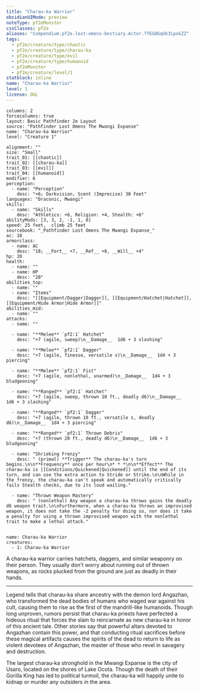 ```yaml
---
title: "Charau-ka Warrior"
obsidianUIMode: preview
noteType: pf2eMonster
cssClasses: pf2e
aliases: "Compendium.pf2e.lost-omens-bestiary.Actor.TfEGDGqUk3LpokZZ" 
tags:
  - pf2e/creature/type/chaotic
  - pf2e/creature/type/charau-ka
  - pf2e/creature/type/evil
  - pf2e/creature/type/humanoid
  - pf2eMonster
  - pf2e/creature/level/1
statblock: inline
name: "Charau-ka Warrior"
level: 1
license: OGL
---
```


```statblock
columns: 2
forcecolumns: true
layout: Basic Pathfinder 2e Layout
source: "Pathfinder Lost Omens The Mwangi Expanse"
name: "Charau-ka Warrior"
level: "Creature 1"

alignment: ""
size: "Small"
trait_01: [[chaotic]]
trait_02: [[charau-ka]]
trait_03: [[evil]]
trait_04: [[humanoid]]
modifier: 6
perception:
  - name: "Perception"
    desc: "+6; Darkvision, Scent (Imprecise) 30 Feet"
languages: "Draconic, Mwangi"
skills:
  - name: "Skills"
    desc: "Athletics: +6, Religion: +4, Stealth: +6"
abilityMods: [3, 3, 2, -1, 1, 0]
speed: 25 feet,  climb 25 feet
sourcebook: "_Pathfinder Lost Omens The Mwangi Expanse_"
ac: 18
armorclass:
  - name: AC
    desc: "18; __Fort__ +7, __Ref__ +8, __Will__ +4"
hp: 20
health:
  - name: ""
  - name: HP
    desc: "20"
abilities_top:
  - name: ""
  - name: "Items"
    desc: "[[Equipment/Dagger|Dagger]], [[Equipment/Hatchet|Hatchet]], [[Equipment/Hide Armor|Hide Armor]]"
abilities_mid:
  - name: ""
attacks:
  - name: ""

  - name: "**Melee** `pf2:1` Hatchet"
    desc: "+7 (agile, sweep)\n__Damage__  1d6 + 3 slashing"

  - name: "**Melee** `pf2:1` Dagger"
    desc: "+7 (agile, finesse, versatile s)\n__Damage__  1d4 + 3 piercing"

  - name: "**Melee** `pf2:1` Fist"
    desc: "+7 (agile, nonlethal, unarmed)\n__Damage__  1d4 + 3 bludgeoning"

  - name: "**Ranged** `pf2:1` Hatchet"
    desc: "+7 (agile, sweep, thrown 10 ft., deadly d6)\n__Damage__  1d6 + 3 slashing"

  - name: "**Ranged** `pf2:1` Dagger"
    desc: "+7 (agile, thrown 10 ft., versatile s, deadly d6)\n__Damage__  1d4 + 3 piercing"

  - name: "**Ranged** `pf2:1` Thrown Debris"
    desc: "+7 (thrown 20 ft., deadly d6)\n__Damage__  1d6 + 3 bludgeoning"

  - name: "Shrieking Frenzy"
    desc: " (primal) **Trigger** The charau-ka's turn begins.\n\n**Frequency** once per hour\n* * *\n\n**Effect** The charau-ka is [[Conditions/Quickened|Quickened]] until the end of its turn, and can use the extra action to Stride or Strike.\n\nWhile in the frenzy, the charau-ka can't speak and automatically critically fails Stealth checks, due to its loud wailing."

  - name: "Thrown Weapon Mastery"
    desc: " (nonlethal) Any weapon a charau-ka throws gains the deadly d6 weapon trait.\n\nFurthermore, when a charau-ka throws an improvised weapon, it does not take the -2 penalty for doing so, nor does it take a penalty for using a thrown improvised weapon with the nonlethal trait to make a lethal attack."
 
```

```encounter-table
name: Charau-ka Warrior
creatures:
  - 1: Charau-ka Warrior
```



A charau-ka warrior carries hatchets, daggers, and similar weaponry on their person. They usually don't worry about running out of thrown weapons, as rocks plucked from the ground are just as deadly in their hands.

* * *

Legend tells that charau-ka share ancestry with the demon lord Angazhan, who transformed the dead bodies of humans who waged war against his cult, causing them to rise as the first of the mandrill-like humanoids. Though long unproven, rumors persist that charau-ka priests have perfected a hideous ritual that forces the slain to reincarnate as new charau-ka in honor of this ancient tale. Other stories say that powerful altars devoted to Angazhan contain this power, and that conducting ritual sacrifices before these magical artifacts causes the spirits of the dead to return to life as violent devotees of Angazhan, the master of those who revel in savagery and destruction.

The largest charau-ka stronghold in the Mwangi Expanse is the city of Usaro, located on the shores of Lake Ocota. Though the death of their Gorilla King has led to political turmoil, the charau-ka will happily unite to kidnap or murder any outsiders in the area.
